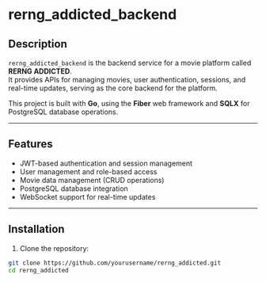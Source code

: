 # rerng_addicted_backend

## Description
`rerng_addicted_backend` is the backend service for a movie platform called **RERNG ADDICTED**.  
It provides APIs for managing movies, user authentication, sessions, and real-time updates, serving as the core backend for the platform.

This project is built with **Go**, using the **Fiber** web framework and **SQLX** for PostgreSQL database operations.

---

## Features
- JWT-based authentication and session management  
- User management and role-based access  
- Movie data management (CRUD operations)  
- PostgreSQL database integration  
- WebSocket support for real-time updates  

---

## Installation

1. Clone the repository:
```bash
git clone https://github.com/yourusername/rerng_addicted.git
cd rerng_addicted
